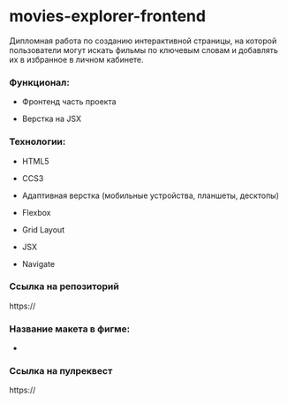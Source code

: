 # movies-explorer-frontend

Дипломная работа по созданию интерактивной страницы, на которой пользователи могут искать
фильмы по ключевым словам и добавлять их в избранное в личном кабинете.

### Функционал:

- Фронтенд часть проекта

- Верстка на JSX

### Технологии:

- HTML5

- CCS3

- Адаптивная верстка (мобильные устройства, планшеты, десктопы)

- Flexbox

- Grid Layout

- JSX

- Navigate

### Ссылка на репозиторий

https://

### Название макета в фигме:

- 

### Ссылка на пулреквест

https://

